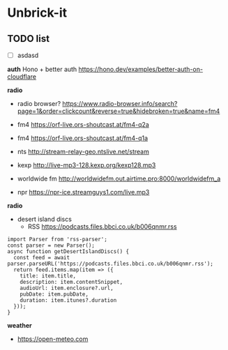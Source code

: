 # Unbrick-it

## TODO list

-[ ] asdasd

**auth**
Hono + better auth
https://hono.dev/examples/better-auth-on-cloudflare

**radio**

- radio browser? https://www.radio-browser.info/search?page=1&order=clickcount&reverse=true&hidebroken=true&name=fm4

- fm4 https://orf-live.ors-shoutcast.at/fm4-q2a
- fm4 https://orf-live.ors-shoutcast.at/fm4-q1a
- nts http://stream-relay-geo.ntslive.net/stream
- kexp http://live-mp3-128.kexp.org/kexp128.mp3
- worldwide fm http://worldwidefm.out.airtime.pro:8000/worldwidefm_a
- npr https://npr-ice.streamguys1.com/live.mp3

**radio**

- desert island discs
  - RSS https://podcasts.files.bbci.co.uk/b006qnmr.rss

```
import Parser from 'rss-parser';
const parser = new Parser();
async function getDesertIslandDiscs() {
  const feed = await parser.parseURL('https://podcasts.files.bbci.co.uk/b006qnmr.rss');
  return feed.items.map(item => ({
    title: item.title,
    description: item.contentSnippet,
    audioUrl: item.enclosure?.url,
    pubDate: item.pubDate,
    duration: item.itunes?.duration
  }));
}
```

**weather**

- https://open-meteo.com
